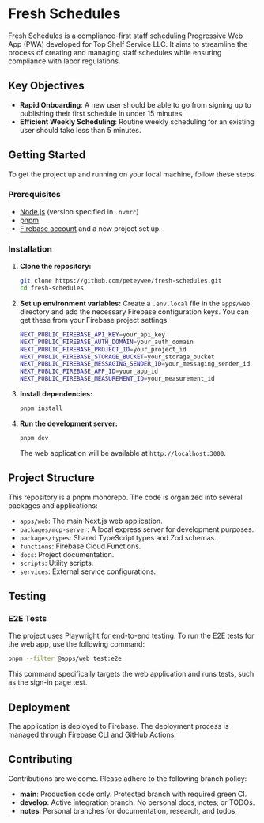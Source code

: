 # Fresh Schedules

Fresh Schedules is a compliance-first staff scheduling Progressive Web App (PWA) developed for Top Shelf Service LLC. It aims to streamline the process of creating and managing staff schedules while ensuring compliance with labor regulations.

## Key Objectives

- **Rapid Onboarding**: A new user should be able to go from signing up to publishing their first schedule in under 15 minutes.
- **Efficient Weekly Scheduling**: Routine weekly scheduling for an existing user should take less than 5 minutes.

## Getting Started

To get the project up and running on your local machine, follow these steps.

### Prerequisites

- [Node.js](https://nodejs.org/) (version specified in `.nvmrc`)
- [pnpm](https://pnpm.io/)
- [Firebase account](https://firebase.google.com/) and a new project set up.

### Installation

1. **Clone the repository:**

    ```bash
    git clone https://github.com/peteywee/fresh-schedules.git
    cd fresh-schedules
    ```

2. **Set up environment variables:**
    Create a `.env.local` file in the `apps/web` directory and add the necessary Firebase configuration keys. You can get these from your Firebase project settings.

    ```bash
    NEXT_PUBLIC_FIREBASE_API_KEY=your_api_key
    NEXT_PUBLIC_FIREBASE_AUTH_DOMAIN=your_auth_domain
    NEXT_PUBLIC_FIREBASE_PROJECT_ID=your_project_id
    NEXT_PUBLIC_FIREBASE_STORAGE_BUCKET=your_storage_bucket
    NEXT_PUBLIC_FIREBASE_MESSAGING_SENDER_ID=your_messaging_sender_id
    NEXT_PUBLIC_FIREBASE_APP_ID=your_app_id
    NEXT_PUBLIC_FIREBASE_MEASUREMENT_ID=your_measurement_id
    ```

3. **Install dependencies:**

    ```bash
    pnpm install
    ```

4. **Run the development server:**

    ```bash
    pnpm dev
    ```

    The web application will be available at `http://localhost:3000`.

## Project Structure

This repository is a pnpm monorepo. The code is organized into several packages and applications:

- `apps/web`: The main Next.js web application.
- `packages/mcp-server`: A local express server for development purposes.
- `packages/types`: Shared TypeScript types and Zod schemas.
- `functions`: Firebase Cloud Functions.
- `docs`: Project documentation.
- `scripts`: Utility scripts.
- `services`: External service configurations.

## Testing

### E2E Tests

The project uses Playwright for end-to-end testing. To run the E2E tests for the web app, use the following command:

```bash
pnpm --filter @apps/web test:e2e
```

This command specifically targets the web application and runs tests, such as the sign-in page test.

## Deployment

The application is deployed to Firebase. The deployment process is managed through Firebase CLI and GitHub Actions.

## Contributing

Contributions are welcome. Please adhere to the following branch policy:

- **main**: Production code only. Protected branch with required green CI.
- **develop**: Active integration branch. No personal docs, notes, or TODOs.
- **notes**: Personal branches for documentation, research, and todos.
